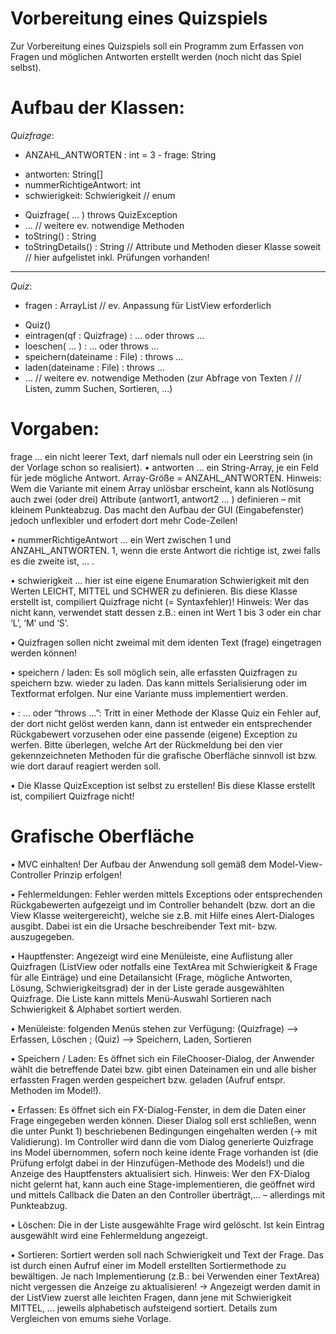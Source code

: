 # Vorbereitung eines Quizspiels
Zur Vorbereitung eines Quizspiels soll ein Programm zum Erfassen von Fragen und möglichen Antworten erstellt werden (noch nicht das Spiel selbst).

# Aufbau der Klassen:

*Quizfrage*:
+ ANZAHL_ANTWORTEN : int = 3 - frage: String
- antworten: String[]
- nummerRichtigeAntwort: int
- schwierigkeit: Schwierigkeit // enum

+ Quizfrage( … ) throws QuizException
+ … // weitere ev. notwendige Methoden
+ toString() : String
+ toStringDetails() : String
// Attribute und Methoden dieser Klasse soweit // hier aufgelistet inkl. Prüfungen vorhanden!

------------------------

*Quiz*:
- fragen : ArrayList<Quizfrage> // ev. Anpassung für ListView erforderlich

+ Quiz()
+ eintragen(qf : Quizfrage) : … oder throws …
+ loeschen( … ) : … oder throws …
+ speichern(dateiname : File) : throws …
+ laden(dateiname : File) : throws …
+ …
// weitere ev. notwendige Methoden (zur Abfrage von Texten / // Listen, zumm Suchen, Sortieren, …)

# Vorgaben:

frage … ein nicht leerer Text, darf niemals null oder ein Leerstring sein (in der Vorlage schon so realisiert).
• antworten … ein String-Array, je ein Feld für jede mögliche Antwort. Array-Größe = ANZAHL_ANTWORTEN. Hinweis: Wem die Variante mit einem Array unlösbar erscheint, kann als Notlösung auch zwei (oder drei) Attribute (antwort1, antwort2 … ) definieren – mit kleinem Punkteabzug. Das macht den Aufbau der GUI (Eingabefenster) jedoch unflexibler und erfodert dort mehr Code-Zeilen!
  
• nummerRichtigeAntwort … ein Wert zwischen 1 und ANZAHL_ANTWORTEN. 1, wenn die erste Antwort die richtige ist, zwei falls es die zweite ist, … .
  
• schwierigkeit … hier ist eine eigene Enumaration Schwierigkeit mit den Werten LEICHT, MITTEL und SCHWER zu definieren. Bis diese Klasse erstellt ist, compiliert Quizfrage nicht (= Syntaxfehler)! Hinweis: Wer das nicht kann, verwendet statt dessen z.B.: einen int Wert 1 bis 3 oder ein char ‘L’, ‘M’ und ‘S’.
  
• Quizfragen sollen nicht zweimal mit dem identen Text (frage) eingetragen werden können!
  
• speichern / laden: Es soll möglich sein, alle erfassten Quizfragen zu speichern bzw. wieder zu laden. Das kann mittels Serialisierung oder im Textformat erfolgen. Nur eine Variante muss implementiert werden.
  
• : … oder “throws …”: Tritt in einer Methode der Klasse Quiz ein Fehler auf, der dort nicht gelöst werden kann, dann ist entweder ein entsprechender Rückgabewert vorzusehen oder eine passende (eigene) Exception zu werfen. Bitte überlegen, welche Art der Rückmeldung bei den vier gekennzeichneten Methoden für die grafische Oberfläche sinnvoll ist bzw. wie dort darauf reagiert werden soll.
  
• Die Klasse QuizException ist selbst zu erstellen! Bis diese Klasse erstellt ist, compiliert Quizfrage nicht!
  
  
# Grafische Oberfläche

• MVC einhalten! Der Aufbau der Anwendung soll gemäß dem Model-View-Controller Prinzip erfolgen!
  
• Fehlermeldungen: Fehler werden mittels Exceptions oder entsprechenden Rückgabewerten aufgezeigt und im Controller behandelt (bzw. dort an die View Klasse weitergereicht), welche sie z.B. mit Hilfe eines Alert-Dialoges ausgibt. Dabei ist ein die Ursache beschreibender Text mit- bzw. auszugegeben.
  
• Hauptfenster: Angezeigt wird eine Menüleiste, eine Auflistung aller Quizfragen (ListView oder notfalls eine TextArea mit Schwierigkeit & Frage für alle Einträge) und eine Detailansicht (Frage, mögliche Antworten, Lösung, Schwierigkeitsgrad) der in der Liste gerade ausgewählten Quizfrage. Die Liste kann mittels Menü-Auswahl Sortieren nach Schwierigkeit & Alphabet sortiert werden.
  
• Menüleiste: folgenden Menüs stehen zur Verfügung: (Quizfrage) --> Erfassen, Löschen ; (Quiz) --> Speichern, Laden, Sortieren
  
• Speichern / Laden: Es öffnet sich ein FileChooser-Dialog, der Anwender wählt die betreffende Datei bzw. gibt einen Dateinamen ein und alle bisher erfassten Fragen werden gespeichert bzw. geladen (Aufruf entspr. Methoden im Model!).
  
• Erfassen: Es öffnet sich ein FX-Dialog-Fenster, in dem die Daten einer Frage eingegeben werden können. Dieser Dialog soll erst schließen, wenn die unter Punkt 1) beschriebenen Bedingungen eingehalten werden (→ mit Validierung). Im Controller wird dann die vom Dialog generierte Quizfrage ins Model übernommen, sofern noch keine idente Frage vorhanden ist (die Prüfung erfolgt dabei in der Hinzufügen-Methode des Models!) und die Anzeige des Hauptfensters aktualisiert sich. Hinweis: Wer den FX-Dialog nicht gelernt hat, kann auch eine Stage-implementieren, die geöffnet wird und mittels Callback die Daten an den Controller überträgt,… – allerdings mit Punkteabzug.
  
• Löschen: Die in der Liste ausgewählte Frage wird gelöscht. Ist kein Eintrag ausgewählt wird eine Fehlermeldung angezeigt.
  
• Sortieren: Sortiert werden soll nach Schwierigkeit und Text der Frage. Das ist durch einen Aufruf einer im Modell erstellten Sortiermethode zu bewältigen. Je nach Implementierung (z.B.: bei Verwenden einer TextArea) nicht vergessen die Anzeige zu aktualisieren! → Angezeigt werden damit in der ListView zuerst alle leichten Fragen, dann jene mit Schwierigkeit MITTEL, … jeweils alphabetisch aufsteigend sortiert. Details zum Vergleichen von emums siehe Vorlage.
  
